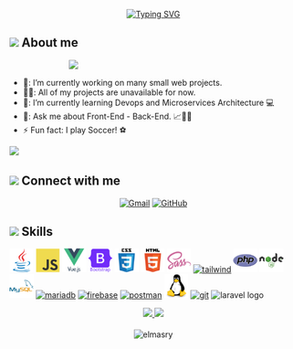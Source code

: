 <p align="center"><a href="https://git.io/typing-svg"><img
        src="https://readme-typing-svg.herokuapp.com?font=Architects+Daughter&amp;color=7AF79A&amp;size=30&amp;lines=Hey!+It's+Ahmad+Elmasry!;I'm+a+Full+Stack+Developer...;"
        alt="Typing SVG"></a></p>
<h2 id="-about-me">
    <picture><img src="https://github.com/7oSkaaa/7oSkaaa/blob/main/Images/about_me.gif?raw=true" width="50px">
    </picture> About me
</h2>
<a target="_blank" align="center">
    <img src="https://i.pinimg.com/originals/df/1a/ff/df1aff8395678d11b99b575f0e3b19d5.gif" width="400"
        align="right">
</a>
<br>
<ul>
    <li>🔭: I’m currently working on many small web projects.</li>
    <li>👨‍💻: All of my projects are unavailable for now.</li>
    <li>🌱: I’m currently learning Devops and Microservices Architecture 💻</li>
    <li>💬: Ask me about Front-End - Back-End. 📈🤖🧠</li>
    <li>⚡ Fun fact: I play Soccer! ⚽</li>
</ul>
<p><img src="https://user-images.githubusercontent.com/73097560/115834477-dbab4500-a447-11eb-908a-139a6edaec5c.gif">
</p>
<h2 id="---connect-with-me">
    <picture> <img src="https://github.com/7oSkaaa/7oSkaaa/blob/main/Images/Connect-with-me.gif?raw=true"
            width="100px"> </picture> Connect with me
</h2>
</a>
<p align="center">
    <a href="https://www.codingame.com/profile/e5e56c7585fda3b457056b85180a4d636850344"></a>
    <a href="mailto:ahmedelmasary1079@gmail.com"><img img=""
            src="https://img.shields.io/badge/gmail-%23EA4335.svg?style=plastic&amp;logo=gmail&amp;logoColor=white"
            alt="Gmail"></a>
    <a href="https://github.com/Elmasry09"><img
            src="https://img.shields.io/badge/github-%23181717.svg?style=plastic&amp;logo=github&amp;logoColor=white"
            alt="GitHub"></a>
</p>
<h2 id="-skills">
    <img src="https://media2.giphy.com/media/QssGEmpkyEOhBCb7e1/giphy.gif?cid=ecf05e47a0n3gi1bfqntqmob8g9aid1oyj2wr3ds3mg700bl&amp;rid=giphy.gif"
        width="25"><b> Skills</b>
</h2>
<p>
    <a target="_blank" href="https://raw.githubusercontent.com/devicons/devicon/master/icons/java/java-original.svg"
        style="display: inline-block;"><img
            src="https://raw.githubusercontent.com/devicons/devicon/master/icons/java/java-original.svg" alt="java"
            width="42" height="42" /></a>
    <a target="_blank"
        href="https://raw.githubusercontent.com/devicons/devicon/master/icons/javascript/javascript-original.svg"
        style="display: inline-block;"><img
            src="https://raw.githubusercontent.com/devicons/devicon/master/icons/javascript/javascript-original.svg"
            alt="javascript" width="42" height="42" /></a>
    <a target="_blank"
        href="https://raw.githubusercontent.com/devicons/devicon/master/icons/vuejs/vuejs-original-wordmark.svg"
        style="display: inline-block;"><img
            src="https://raw.githubusercontent.com/devicons/devicon/master/icons/vuejs/vuejs-original-wordmark.svg"
            alt="vuejs" width="42" height="42" /></a>
    <a target="_blank"
        href="https://raw.githubusercontent.com/devicons/devicon/master/icons/bootstrap/bootstrap-plain-wordmark.svg"
        style="display: inline-block;"><img
            src="https://raw.githubusercontent.com/devicons/devicon/master/icons/bootstrap/bootstrap-plain-wordmark.svg"
            alt="bootstrap" width="42" height="42" /></a>
    <a target="_blank"
        href="https://raw.githubusercontent.com/devicons/devicon/master/icons/css3/css3-original-wordmark.svg"
        style="display: inline-block;"><img
            src="https://raw.githubusercontent.com/devicons/devicon/master/icons/css3/css3-original-wordmark.svg"
            alt="css3" width="42" height="42" /></a>
    <a target="_blank"
        href="https://raw.githubusercontent.com/devicons/devicon/master/icons/html5/html5-original-wordmark.svg"
        style="display: inline-block;"><img
            src="https://raw.githubusercontent.com/devicons/devicon/master/icons/html5/html5-original-wordmark.svg"
            alt="html5" width="42" height="42" /></a>
    <a target="_blank" href="https://raw.githubusercontent.com/devicons/devicon/master/icons/sass/sass-original.svg"
        style="display: inline-block;"><img
            src="https://raw.githubusercontent.com/devicons/devicon/master/icons/sass/sass-original.svg" alt="sass"
            width="42" height="42" /></a>
    <a target="_blank" href="https://www.vectorlogo.zone/logos/tailwindcss/tailwindcss-icon.svg"
        style="display: inline-block;"><img src="https://www.vectorlogo.zone/logos/tailwindcss/tailwindcss-icon.svg"
            alt="tailwind" width="42" height="42" /></a>
    <a target="_blank" href="https://raw.githubusercontent.com/devicons/devicon/master/icons/php/php-original.svg"
        style="display: inline-block;"><img
            src="https://raw.githubusercontent.com/devicons/devicon/master/icons/php/php-original.svg" alt="php"
            width="42" height="42" /></a>
    <a target="_blank"
        href="https://raw.githubusercontent.com/devicons/devicon/master/icons/nodejs/nodejs-original-wordmark.svg"
        style="display: inline-block;"><img
            src="https://raw.githubusercontent.com/devicons/devicon/master/icons/nodejs/nodejs-original-wordmark.svg"
            alt="nodejs" width="42" height="42" /></a>
    <a target="_blank"
        href="https://raw.githubusercontent.com/devicons/devicon/master/icons/mysql/mysql-original-wordmark.svg"
        style="display: inline-block;"><img
            src="https://raw.githubusercontent.com/devicons/devicon/master/icons/mysql/mysql-original-wordmark.svg"
            alt="mysql" width="42" height="42" /></a>
    <a target="_blank" href="https://www.vectorlogo.zone/logos/mariadb/mariadb-icon.svg"
        style="display: inline-block;"><img src="https://www.vectorlogo.zone/logos/mariadb/mariadb-icon.svg"
            alt="mariadb" width="42" height="42" /></a>
    <a target="_blank" href="https://www.vectorlogo.zone/logos/firebase/firebase-icon.svg"
        style="display: inline-block;"><img src="https://www.vectorlogo.zone/logos/firebase/firebase-icon.svg"
            alt="firebase" width="42" height="42" /></a>
    <a target="_blank" href="https://www.vectorlogo.zone/logos/getpostman/getpostman-icon.svg"
        style="display: inline-block;"><img src="https://www.vectorlogo.zone/logos/getpostman/getpostman-icon.svg"
            alt="postman" width="42" height="42" /></a>
    <a target="_blank"
        href="https://raw.githubusercontent.com/devicons/devicon/master/icons/linux/linux-original.svg"
        style="display: inline-block;"><img
            src="https://raw.githubusercontent.com/devicons/devicon/master/icons/linux/linux-original.svg"
            alt="linux" width="42" height="42" /></a>
    <a target="_blank" href="https://www.vectorlogo.zone/logos/git-scm/git-scm-icon.svg"
        style="display: inline-block;"><img src="https://www.vectorlogo.zone/logos/git-scm/git-scm-icon.svg"
            alt="git" width="42" height="42" /></a>
    <a> <img src="https://logospng.org/download/laravel/logo-laravel-icon-1024.png" height="42"
            alt="laravel logo" /></a>
</p>
<p align="center">
    <a href="https://github.com/AVS1508">
        <img height="180em"
            src="https://github-readme-stats-eight-theta.vercel.app/api?username=Elmasry09&amp;show_icons=true&amp;theme=algolia&amp;include_all_commits=true&amp;count_private=true">
        <img height="180em"
            src="https://github-readme-stats-eight-theta.vercel.app/api/top-langs/?username=Elmasry09&amp;layout=compact&amp;langs_count=8&amp;theme=algolia">
    </a>
    <br>
    <br>
    <img align="center" src="https://cdn.buymeacoffee.com/buttons/v2/default-orange.png" height="50" width="210"
        alt="elmasry" />
</p>





